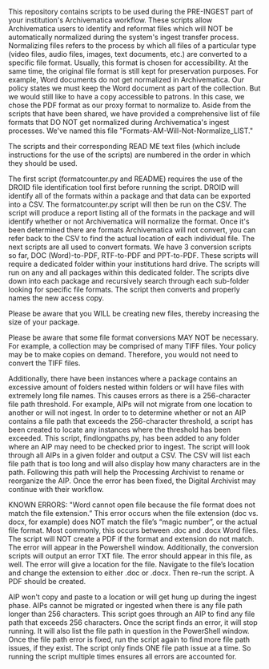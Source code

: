 This repository contains scripts to be used during the PRE-INGEST part of your institution's Archivematica workflow. 
These scripts allow Archivematica users to identify and reformat files which will NOT be automatically normalized during the system's ingest transfer process. Normalizing files refers to the process by which all files of a particular type (video files, audio files, images, text documents, etc.) are converted to a specific file format. Usually, this format is chosen for accessibility. At the same time, the original file format is still kept for preservation purposes.
For example, Word documents do not get normalized in Archivematica. Our policy states we must keep the Word document as part of the collection. But we would still like to have a copy accessible to patrons. In this case, we chose the PDF format as our proxy format to normalize to.
Aside from the scripts that have been shared, we have provided a comprehensive list of file formats that DO NOT get normalized during Archivematica's ingest processes. We've named this file "Formats-AM-Will-Not-Normalize_LIST."

The scripts and their corresponding READ ME text files (which include instructions for the use of the scripts) are numbered in the order in which they should be used.

The first script (formatcounter.py and README) requires the use of the DROID file identification tool first before running the script. DROID will identify all of the formats within a package and that data can be exported into a CSV. The formatcounter.py script will then be run on the CSV. The script will produce a report listing all of the formats in the package and will identify whether or not Archivematica will normalize the format. Once it's been determined there are formats Archivematica will not convert, you can refer back to the CSV to find the actual location of each individual file.
The next scripts are all used to convert formats. We have 3 conversion scripts so far, DOC (Word)-to-PDF, RTF-to-PDF and PPT-to-PDF. These scripts will require a dedicated folder within your institutions hard drive. The scripts will run on any and all packages within this dedicated folder. The scripts dive down into each package and recursively search through each sub-folder looking for specific file formats. The script then converts and properly names the new access copy.

Please be aware that you WILL be creating new files, thereby increasing the size of your package.

Please be aware that some file format conversions MAY NOT be necessary. For example, a collection may be comprised of many TIFF files. Your policy may be to make copies on demand. Therefore, you would not need to convert the TIFF files. 

Additionally, there have been instances where a package contains an excessive amount of folders nested within folders or will have files with extremely long file names. This causes errors as there is a 256-character file path threshold. For example, AIPs will not migrate from one location to another or will not ingest. In order to to determine whether or not an AIP contains a file path that exceeds the 256-character threshold, a script has been created to locate any instances where the threshold has been exceeded. This script, findlongpaths.py, has been added to any folder where an AIP may need to be checked prior to ingest. The script will look through all AIPs in a given folder and output a CSV. The CSV will list each file path that is too long and will also display how many characters are in the path. Following this path will help the Processing Archivist to rename or reorganize the AIP. Once the error has been fixed, the Digital Archivist may continue with their workflow.

KNOWN ERRORS:
"Word cannot open file because the file format does not match the file extension.”
This error occurs when the file extension (doc vs. docx, for example) does NOT match the file’s “magic number”, or the actual file format. Most commonly, this occurs between .doc and .docx Word files. The script will NOT create a PDF if the format and extension do not match.
The error will appear in the Powershell window. Additionally, the conversion scripts will output an error TXT file. The error should appear in this file, as well.
The error will give a location for the file. Navigate to the file’s location and change the extension to either .doc or .docx. Then re-run the script. A PDF should be created.

AIP won't copy and paste to a location or will get hung up during the ingest phase.
AIPs cannot be migrated or ingested when there is any file path longer than 256 characters. 
This script goes through an AIP to find any file path that exceeds 256 characters. 
Once the script finds an error, it will stop running. It will also list the file path in question in the PowerShell window.
Once the file path error is fixed, run the script again to find more file path issues, if they exist. 
The script only finds ONE file path issue at a time. So running the script multiple times ensures all errors are accounted for.
 

